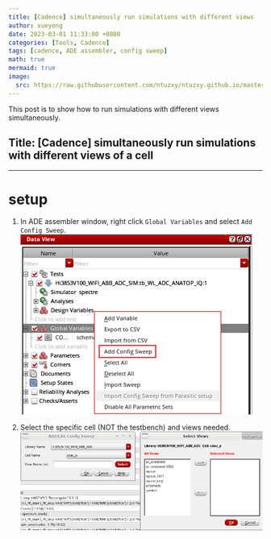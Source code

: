 ```yaml
---
title: [Cadence] simultaneously run simulations with different views
author: xueyong
date: 2023-03-01 11:33:00 +0800
categories: [Tools, Cadence]
tags: [cadence, ADE assembler, config sweep]
math: true
mermaid: true
image:
  src: https://raw.githubusercontent.com/ntuzxy/ntuzxy.github.io/master/figs/cadence/config_sweep.png
---
```


This post is to show how to run simulations with different views simultaneously.


## Title: [Cadence] simultaneously run simulations with different views of a cell 
---
# setup
1. In ADE assembler window, right click `Global Variables` and select `Add Config Sweep`.
![avatar](https://raw.githubusercontent.com/ntuzxy/ntuzxy.github.io/master/figs/cadence/config_sweep.png "Config Sweep")

2. Select the specific cell (NOT the testbench) and views needed.
![avatar](https://raw.githubusercontent.com/ntuzxy/ntuzxy.github.io/master/figs/cadence/config_sweep2.png "Config Sweep")


